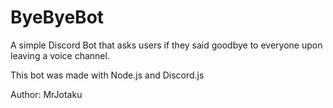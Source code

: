 # ByeByeBot
A simple Discord Bot that asks users if they said goodbye to everyone upon leaving a voice channel. 

This bot was made with Node.js and Discord.js 

Author: MrJotaku
